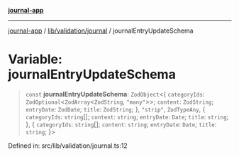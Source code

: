 [**journal-app**](../../../../README.md)

***

[journal-app](../../../../modules.md) / [lib/validation/journal](../README.md) / journalEntryUpdateSchema

# Variable: journalEntryUpdateSchema

> `const` **journalEntryUpdateSchema**: `ZodObject`\<\{ `categoryIds`: `ZodOptional`\<`ZodArray`\<`ZodString`, `"many"`\>\>; `content`: `ZodString`; `entryDate`: `ZodDate`; `title`: `ZodString`; \}, `"strip"`, `ZodTypeAny`, \{ `categoryIds`: `string`[]; `content`: `string`; `entryDate`: `Date`; `title`: `string`; \}, \{ `categoryIds`: `string`[]; `content`: `string`; `entryDate`: `Date`; `title`: `string`; \}\>

Defined in: src/lib/validation/journal.ts:12
